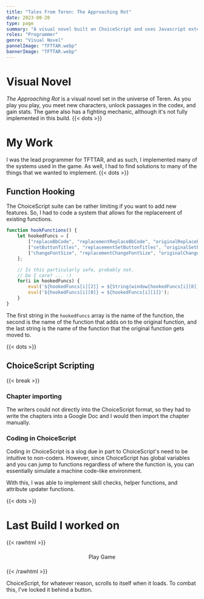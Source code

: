 ```yaml
---
title: "Tales From Teren: The Approaching Rot"
date: 2023-08-20
type: page
summary: "A visual novel built on ChoiceScript and uses Javascript extensively."
roles: "Programmer"
genre: "Visual Novel"
pannelImage: "TFTTAR.webp"
bannerImage: "TFTTAR.webp"
---
```


# Visual Novel

_The Approaching Rot_ is a visual novel set in the universe of Teren. As you play you play, you meet new characters, unlock passages in the codex, and gain stats. The game also has a fighting mechanic, although it's not fully implemented in this build.
{{< dots >}}

# My Work

I was the lead programmer for TFTTAR, and as such, I implemented many of the systems used in the game.
As well, I had to find solutions to many of the things that we wanted to implement.
{{< dots >}}

## Function Hooking

The ChoiceScript suite can be rather limiting if you want to add new features. So, I had to code a system that allows for the replacement of existing functions.

```javascript
function hookFunctions() {
    let hookedFuncs = [
        ["replaceBbCode", "replacementReplaceBbCode", "originalReplaceBbCode"],
        ["setButtonTitles", "replacementSetButtonTitles", "originalSetButtonTitles"],
        ["changeFontSize", "replacementChangeFontSize", "originalChangeFontSize"]
    ];

    // Is this particularly safe, probably not.
    // Do I care? ... :) 
    for(i in hookedFuncs) {
        eval('${hookedFuncs[i][2]} = ${String(window[hookedFuncs[i][0]])}');
        eval('${hookedFuncs[i][0]} = ${hookedFuncs[i][1]}');
    }
}
```

The first string in the `hookedFuncs` array is the name of the function, the second is the name of the function that adds on to the original function, and the last string is the name of the function that the original function gets moved to.

{{< dots >}}

## ChoiceScript Scripting

{{< break >}}

### Chapter importing

The writers could not directly into the ChoiceScript format, so they had to write the chapters into a Google Doc and I would then import the chapter manually.

### Coding in ChoiceScript

Coding in ChoiceScript is a slog due in part to ChoiceScript's need to be intuitive to non-coders. However, since ChoiceScript has global variables and you can jump to functions regardless of where the function is, you can essentially simulate a machine code-like environment.

With this, I was able to implement skill checks, helper functions, and attribute updater functions.

{{< dots >}}

# Last Build I worked on

{{< rawhtml >}}
<style>
.tfttar-play-button {
    display: block;
    text-decoration: none;
    background-color: var(--link-color-80);
    border-radius: .2em;
    padding: .5em 1em;
    max-width: fit-content;
    margin: .5em auto;

    color: var(--text-color);
    transition: background-color 0.1s ease-in;

}

.tfttar-play-button:hover {
    color: var(--text-color);
    background: var(--link-color-60);
    transition: background-color 0.1s ease-in;
}
</style>

<div>
<a class="tfttar-play-button">Play Game</a>
<iframe class="tfttar-frame" style="display: none; border: solid; border-width: .1em; border-color: var(--text-color); margin: 1em auto; margin-top: 0; height: calc(25em + .01px);" width="90%"></iframe>
</div>

<script>
    let butt = document.querySelector(".tfttar-play-button");

    let frame = document.querySelector(".tfttar-frame");

    butt.addEventListener("click", () => {
        butt.style.display = "none";
        frame.style.display = "block";
        frame.src = "game/index.html";

        frame.scrollIntoView();
    });
</script>
{{< /rawhtml >}}

ChoiceScript, for whatever reason, scrolls to itself when it loads. To combat this, I've locked it behind a button.
